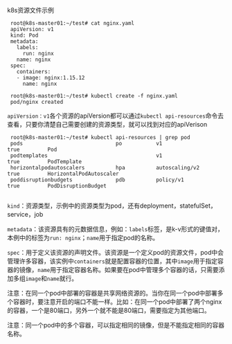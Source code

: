 k8s资源文件示例

```
 root@k8s-master01:~/test# cat nginx.yaml 
 apiVersion: v1
 kind: Pod
 metadata: 
   labels: 
     run: nginx
   name: nginx
 spec: 
   containers: 
   - image: nginx:1.15.12
     name: nginx
     
 root@k8s-master01:~/test# kubectl create -f nginx.yaml 
 pod/nginx created
```

`apiVersion：v1`各个资源的apiVersion都可以通过`kubectl api-resources`命令去查看，只要你清楚自己需要创建的资源类型，就可以找到对应的apiVerison

```
 root@k8s-master01:~/test# kubectl api-resources | grep pod
 pods                              po           v1                                     true         Pod
 podtemplates                                   v1                                     true         PodTemplate
 horizontalpodautoscalers          hpa          autoscaling/v2                         true         HorizontalPodAutoscaler
 poddisruptionbudgets              pdb          policy/v1                              true         PodDisruptionBudget
 
```

`kind`：资源类型，示例中的资源类型为pod，还有deployment，statefulSet，service，job

`metadata`：该资源具有的元数据信息，例如：`labels`标签，是k-v形式的键值对，本例中的标签为`run: nginx`；`name`用于指定pod的名称。

`spec`：用于定义该资源的声明文件。该资源是一个定义pod的资源文件，pod中会管理许多容器，该实例中`containers`就是配置容器的位置，其中`image`用于指定容器的镜像，`name`用于指定容器名称。如果要在pod中管理多个容器的话，只需要添加多组`image`和`name`就行。

注意：在同一个pod中部署的容器是共享网络资源的。当你在同一个pod中部署多个容器时，要注意开启的端口不能一样。比如：在同一个pod中部署了两个nginx的容器，一个是80端口，另外一个就不能是80端口，需要指定为其他端口。

注意：同一个pod中的多个容器，可以指定相同的镜像，但是不能指定相同的容器名称。